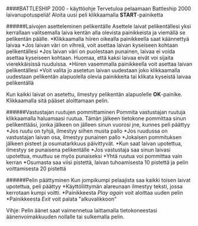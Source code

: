 ####BATTLESHIP 2000 - käyttöohje
Tervetuloa pelaamaan Battleship 2000 laivanupotuspeliä!
Aloita uusi peli klikkaamalla **START**-painiketta

######Laivojen asetteleminen pelikentälle
Asettele laivat pelikentällesi yksi kerrallaan valitsemalla laiva kentän alla olevista painikkeista ja viemällä se pelikentän päälle.
*Klikkaamalla hiiren oikealla painikkeella saat käännettyä laivaa
*Jos laivan väri on vihreä, voit asettaa laivan kyseiseen kohtaan pelikentällesi
*Jos laivan väri on puolestaan punainen, laivaa ei voida asettaa kyseiseen kohtaan. Huomaa, että kaksi laivaa eivät voi sijaita vierekkäisissä ruuduissa.
*Hiiren vasemmalla painikkeella voit asettaa laivan pelikentällesi
*Voit valita jo asetetun laivan uudestaan joko klikkaamalla uudestaan pelikentän alapuolella olevia painikkeita tai klikata kyseistä laivaa pelikentällä

Kun kaikki laivat on asetettu, ilmestyy pelikentän alapuolelle **OK**-painike. Klikkaamalla sitä pääset aloittamaan pelin.

######Vastustajan ruutujen pommittaminen
Pommita vastustajan ruutuja klikkaamalla haluamaasi ruutua. Tämän jälkeen tietokone pommittaa sinun pelikenttääsi, jonka jälkeen on jälleen sinun vuorosi jne, kunnes peli päättyy
*Jos ruutu on tyhjä, ilmestyy siihen musta pallo
*Jos ruudussa on vastustajan laivan osa, ilmestyy punainen pallo
*Jokaisen pommituksen jälkeen pisteet ja osumatarkkuus päivittyvät.
*Kun saat laivan upotettua, ilmestyy se punaisena pelikentälle
*Jos vastustaja saa sinun laivasi upotettua, muuttuu se myös punaiseksi
*Yhtä ruutua voi pommittaa vain kerran
*Osumasta saa viisi pistettä, laivan tuhoamisesta 10 pistettä ja pelin voittamisesta 20 pistettä

######Pelin päättyminen
Kun jompikumpi pelaajista saa kaikki toisen laivat upotettua, peli päättyy
*Käyttöliittymän alareunaan ilmestyy teksti, jossa kerrotaan kumpi voitti.
*Painikkeesta _Play again_ voit aloittaa uuden pelin
*Painikkeesta _Exit_ voit palata "alkuvalikkoon"

Vihje: Pelin äänet saat vaimennetua laittamalla tietokoneestasi äänenvoimakkuuden nollalle tai sulkemalla pelin.